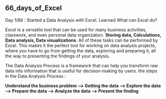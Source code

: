 ## 66_days_of_Excel
Day 1/66 : 
 Started a Data Analysis with Excel.  Learned What can Excel do?

Excel is a versatile tool that can be used for many business activities, classwork, and even personal data organization. **Storing data, Calculations, Data analysis, 
Data visualizations**. All of these tasks can be performed by Excel. This makes it the perfect tool for working on data analysis projects, where you have to go from getting the data, exploring and preparing it, all the way to presenting the findings of your analysis.

The Data Analysis Process is a framework that can help you transform raw data into information that is useful for decision-making by users. the steps in the Data Analysis Process :

**Understand the business problem --> Getting the data --> Explore the data --> Prepare the data --> Analyze the data --> Present the finding**
